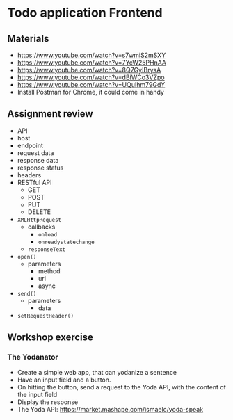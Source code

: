 # Todo application Frontend

## Materials
- https://www.youtube.com/watch?v=s7wmiS2mSXY
- https://www.youtube.com/watch?v=7YcW25PHnAA
- https://www.youtube.com/watch?v=8Q7GyIBrysA
- https://www.youtube.com/watch?v=dBiWCo3VZpo
- https://www.youtube.com/watch?v=UQuIhm79GdY
- Install Postman for Chrome, it could come in handy

## Assignment review
- API
- host
- endpoint
- request data
- response data
- response status
- headers
- RESTful API
    - GET
    - POST
    - PUT
    - DELETE
- `XMLHttpRequest`
    - callbacks
        - `onload`
        - `onreadystatechange`
    - `responseText`
- `open()`
    - parameters
        - method
        - url
        - async
- `send()`
    - parameters
        - data
- `setRequestHeader()`

## Workshop exercise

### The Yodanator
- Create a simple web app, that can yodanize a sentence
- Have an input field and a button.
- On hitting the button, send a request to the Yoda API, with the content of the input field
- Display the response
- The Yoda API: https://market.mashape.com/ismaelc/yoda-speak
